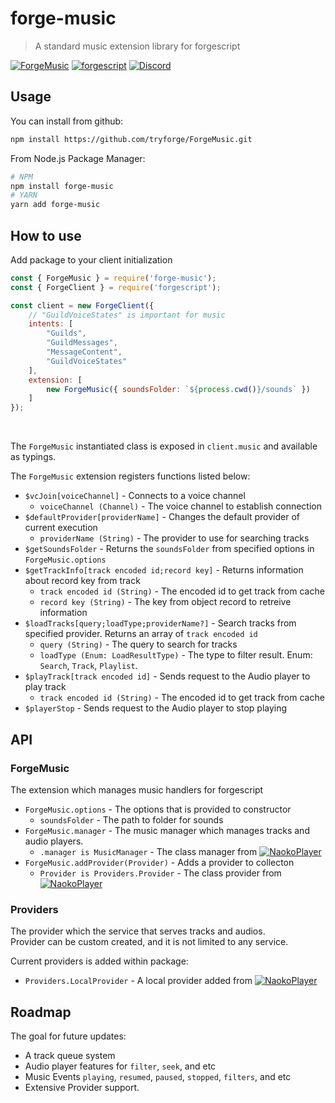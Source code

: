 # forge-music
> A standard music extension library for forgescript 

[![ForgeMusic](https://img.shields.io/github/package-json/v/tryforge/ForgeMusic/main?label=forge-music&color=5c16d4)](https://github.com/tryforgeForgeMusic/)
[![forgescript](https://img.shields.io/github/package-json/v/tryforge/ForgeScript/main?label=forgescript&color=5c16d4)](https://github.com/tryforge/ForgeScript/)
[![Discord](https://img.shields.io/discord/739934735387721768?logo=discord)](https://discord.gg/hcJgjzPvqb)

## Usage
You can install from github:
```bash
npm install https://github.com/tryforge/ForgeMusic.git
```
From Node.js Package Manager:
```bash
# NPM
npm install forge-music
# YARN
yarn add forge-music
```

## How to use
Add package to your client initialization
```js
const { ForgeMusic } = require('forge-music');
const { ForgeClient } = require('forgescript');

const client = new ForgeClient({
    // "GuildVoiceStates" is important for music
    intents: [
        "Guilds", 
        "GuildMessages", 
        "MessageContent", 
        "GuildVoiceStates"
    ],
    extension: [
        new ForgeMusic({ soundsFolder: `${process.cwd()}/sounds` })
    ]
});
```

<br>

The `ForgeMusic` instantiated class is exposed in `client.music` and available as typings.

The `ForgeMusic` extension registers functions listed below:
- `$vcJoin[voiceChannel]` - Connects to a voice channel
    - `voiceChannel (Channel)` - The voice channel to establish connection
- `$defaultProvider[providerName]` - Changes the default provider of current execution
    - `providerName (String)` - The provider to use for searching tracks
- `$getSoundsFolder` - Returns the `soundsFolder` from specified options in `ForgeMusic.options`
- `$getTrackInfo[track encoded id;record key]` - Returns information about record key from track
    - `track encoded id (String)` - The encoded id to get track from cache
    - `record key (String)` - The key from object record to retreive information
- `$loadTracks[query;loadType;providerName?]` - Search tracks from specified provider. Returns an array of `track encoded id`
    - `query (String)` - The query to search for tracks
    - `loadType (Enum: LoadResultType)` - The type to filter result. Enum: `Search`, `Track`, `Playlist`.
- `$playTrack[track encoded id]` - Sends request to the Audio player to play track
    - `track encoded id (String)` - The encoded id to get track from cache
- `$playerStop` - Sends request to the Audio player to stop playing


## API
### ForgeMusic
The extension which manages music handlers for forgescript
- `ForgeMusic.options` - The options that is provided to constructor
    - `soundsFolder` - The path to folder for sounds
- `ForgeMusic.manager` - The music manager which manages tracks and audio players.
    - `.manager is MusicManager` - The class manager from [![NaokoPlayer](https://img.shields.io/github/package-json/v/KairoKunazuki/NaokoPlayer/main?label=naoko-player&color=5c16d4)](https://github.com/KairoKunazuki/NaokoPlayer/)
- `ForgeMusic.addProvider(Provider)` - Adds a provider to collecton
    - `Provider is Providers.Provider` - The class provider from [![NaokoPlayer](https://img.shields.io/github/package-json/v/KairoKunazuki/NaokoPlayer/main?label=naoko-player&color=5c16d4)](https://github.com/KairoKunazuki/NaokoPlayer/)

### Providers
The provider which the service that serves tracks and audios. <br>
Provider can be custom created, and it is not limited to any service.

Current providers is added within package:
- `Providers.LocalProvider` - A local provider added from [![NaokoPlayer](https://img.shields.io/github/package-json/v/KairoKunazuki/NaokoPlayer/main?label=naoko-player&color=5c16d4)](https://github.com/KairoKunazuki/NaokoPlayer/)
## Roadmap
The goal for future updates:
- A track queue system
- Audio player features for `filter`, `seek`, and etc
- Music Events `playing`, `resumed`, `paused`, `stopped`, `filters`, and etc
- Extensive Provider support.
